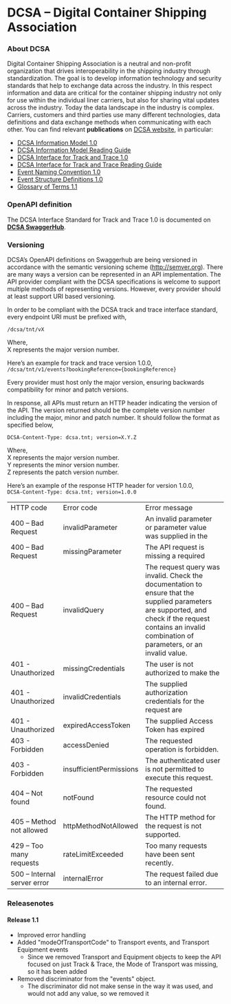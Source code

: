 # DCSA – Digital Container Shipping Association

### About DCSA
Digital Container Shipping Association is a neutral and non-profit organization that drives interoperability in the shipping industry through standardization. The goal is to develop information technology and security standards that help to exchange data across the industry. In this respect information and data are critical for the container shipping industry not only for use within the individual liner carriers, but also for sharing vital updates across the industry. Today the data landscape in the industry is complex. Carriers, customers and third parties use many different technologies, data definitions and data exchange methods when communicating with each other. You can find relevant **publications** on [DCSA website](https://dcsa.org/), in particular:
-	[DCSA Information Model 1.0](https://dcsa.org/wp-content/uploads/2020/01/DCSA-Information-Model-1.0.pdf)
-	[DCSA Information Model Reading Guide]( https://dcsa.org/wp-content/uploads/2020/01/DCSA-Information-Model-1.0-Reading-Guide.pdf)
-	[DCSA Interface for Track and Trace 1.0]( https://dcsa.org/wp-content/uploads/2020/01/DCSA-Interface-Standard-for-Track-and-Trace-1.0.pdf)
-	[DCSA Interface for Track and Trace Reading Guide]( https://dcsa.org/wp-content/uploads/2020/01/DCSA-Interface-Standard-for-Track-and-Trace-1.0-Reading-Guide.pdf)
-	[Event Naming Convention 1.0]( https://dcsa.org/wp-content/uploads/2020/01/DCSA-event-naming-convention-Publishing-1.0.pdf)
-	[Event Structure Definitions 1.0]( https://dcsa.org/wp-content/uploads/2020/01/Event-structure-Definitions-1.0.pdf)
-	[Glossary of Terms 1.1]( https://dcsa.org/wp-content/uploads/2020/01/GLOSSARY-OF-TERMS-1.1.pdf)

### OpenAPI definition
The DCSA Interface Standard for Track and Trace 1.0 is documented on [**DCSA SwaggerHub**](https://app.swaggerhub.com/apis/dcsaorg/DCSA_OAS).

### Versioning
DCSA’s OpenAPI definitions on Swaggerhub are being versioned in accordance with the semantic versioning scheme (http://semver.org). There are many ways a version can be represented in an API implementation. The API provider compliant with the DCSA specifications is welcome to support multiple methods of representing versions. However, every provider should at least support URI based versioning.

In order to be compliant with the DCSA track and trace interface standard, every endpoint URI must be prefixed with,

`/dcsa/tnt/vX`

Where,<br/>
X represents the major version number.<br/>

Here’s an example for track and trace version 1.0.0,<br/>
`/dcsa/tnt/v1/events?bookingReference={bookingReference}`<br/>

Every provider must host only the major version, ensuring backwards compatibility for minor and patch versions.

In response, all APIs must return an HTTP header indicating the version of the API. The version returned should be the complete version number including the major, minor and patch number. It should follow the format as specified below,

`DCSA-Content-Type: dcsa.tnt; version=X.Y.Z`

Where,<br/>
X represents the major version number.<br/>
Y represents the minor version number.<br/>
Z represents the patch version number.<br/>

Here’s an example of the response HTTP header for version 1.0.0,<br/>
`DCSA-Content-Type: dcsa.tnt; version=1.0.0`<br/>


|                             |                         |               |
|-----------------------------|-------------------------|---------------|
| HTTP code                   | Error code              | Error message |
| 400 – Bad Request           | invalidParameter        | An invalid parameter or parameter value was supplied in the  |
| 400 – Bad Request           | missingParameter        | The API request is missing a required |
| 400 – Bad Request           | invalidQuery            | The request query was invalid\. Check the documentation to ensure that the supplied parameters are supported, and check if the request contains an invalid combination of parameters, or an invalid value\. |
| 401 \- Unauthorized         | missingCredentials      | The user is not authorized to make the |
| 401 \- Unauthorized         | invalidCredentials      | The supplied authorization credentials for the request are  |
| 401 \- Unauthorized         | expiredAccessToken      | The supplied Access Token has expired |
| 403 \- Forbidden            | accessDenied            | The requested operation is forbidden\.|
| 403 \- Forbidden            | insufficientPermissions | The authenticated user is not permitted to execute this request\.|
| 404 – Not found             | notFound                | The requested resource could not found\.|
| 405 – Method not allowed    | httpMethodNotAllowed    | The HTTP method for the request is not supported\.|
| 429 – Too many requests     | rateLimitExceeded       | Too many requests have been sent recently\.|
| 500 – Internal server error | internalError           | The request failed due to an internal error\.|

### Releasenotes

#### Release 1.1
* Improved error handling
* Added "modeOfTransportCode" to Transport events, and Transport Equipment events
  * Since we removed Transport and Equipment objects to keep the API focused on just Track & Trace, the Mode of Transport was missing, so it has been added
* Removed discriminator from the "events" object. 
  * The discriminator did not make sense in the way it was used, and would not add any value, so we removed it

